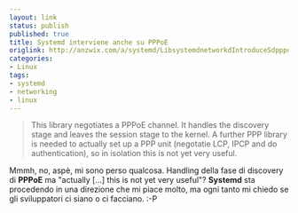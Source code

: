 ```yaml
---
layout: link
status: publish
published: true
title: Systemd interviene anche su PPPoE
origlink: http://anzwix.com/a/systemd/LibsystemdnetworkdIntroduceSdpppoeLibrary
categories:
- Linux
tags:
- systemd
- networking
- linux
---
```


> This library negotiates a PPPoE channel. It handles the discovery stage and leaves the session stage to the kernel. A further PPP library is needed to actually set up a PPP unit (negotatie LCP, IPCP and do authentication), so in isolation this is not yet very useful.

Mmmh, no, aspè, mi sono perso qualcosa. Handling della fase di discovery di **PPPoE** ma "actually [...] this is not yet very useful"? **Systemd** sta procedendo in una direzione che mi piace molto, ma ogni tanto mi chiedo se gli sviluppatori ci siano o ci facciano. :-P
